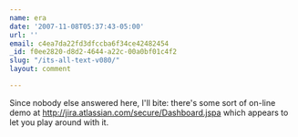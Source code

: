 ```yaml
---
name: era
date: '2007-11-08T05:37:43-05:00'
url: ''
email: c4ea7da22fd3dfccba6f34ce42482454
_id: f0ee2820-d8d2-4644-a22c-00a0bf01c4f2
slug: "/its-all-text-v080/"
layout: comment

---
```


Since nobody else answered here, I'll bite: there's some sort of on-line demo at http://jira.atlassian.com/secure/Dashboard.jspa which appears to let you play around with it.
